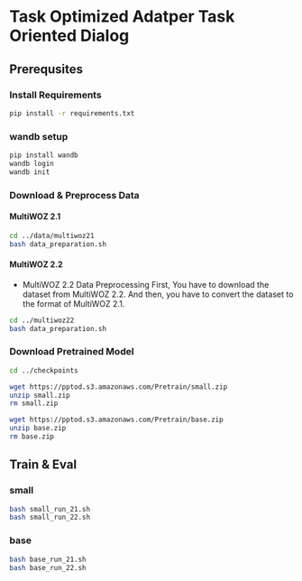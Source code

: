 # Task Optimized Adatper Task Oriented Dialog

## Prerequsites

### Install Requirements
```bash
pip install -r requirements.txt
```

### wandb setup
```bash
pip install wandb
wandb login
wandb init
```

### Download & Preprocess Data
#### MultiWOZ 2.1
```bash
cd ../data/multiwoz21
bash data_preparation.sh
```
#### MultiWOZ 2.2
- MultiWOZ 2.2 Data Preprocessing
First, You have to download the dataset from MultiWOZ 2.2. And then, you have to convert the dataset to the format of MultiWOZ 2.1.
```bash
cd ../multiwoz22
bash data_preparation.sh
```

### Download Pretrained Model
```bash
cd ../checkpoints

wget https://pptod.s3.amazonaws.com/Pretrain/small.zip
unzip small.zip
rm small.zip

wget https://pptod.s3.amazonaws.com/Pretrain/base.zip
unzip base.zip
rm base.zip
```

## Train & Eval
### small
```bash
bash small_run_21.sh
bash small_run_22.sh
```

### base
```bash
bash base_run_21.sh
bash base_run_22.sh
```